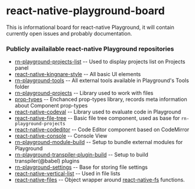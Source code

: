 # react-native-playground-board
This is informational board for react-native Playground, it will contain currently open issues and probably documentation.

### Publicly availailable react-native Playground repositories
 * [rn-playground-projects-list](https://github.com/burdiuz/rn-playground-projects-list) -- Used to display projects list on Projects panel
 * [react-native-kingnare-style](https://github.com/burdiuz/react-native-kingnare-style) -- All basic UI elements
 * [rn-playground-tools](https://github.com/burdiuz/rn-playground-tools) -- All external tools available in Playground's Tools folder
 * [rn-playground-projects](https://github.com/burdiuz/rn-playground-projects) -- Library used to work with files
 * [prop-types](https://github.com/burdiuz/prop-types) -- Enchanced prop-types library, records meta information about Component prop-types
 * [react-native-codeval](https://github.com/burdiuz/react-native-codeval) -- Library used to evaluate code in Playground
 * [react-native-file-tree](https://github.com/burdiuz/react-native-file-tree) -- Basic file tree component, used as base for `rn-playground-projects`
 * [react-native-codeditor](https://github.com/burdiuz/react-native-codeditor) -- Code Editor component based on CodeMirror
 * [react-native-console](https://github.com/burdiuz/react-native-console) -- Console View
 * [rn-playground-module-build](https://github.com/burdiuz/rn-playground-module-build) -- Setup to bundle external modules for Playground
 * [rn-playground-transpiler-plugin-build](https://github.com/burdiuz/rn-playground-transpiler-plugin-build) -- Setup to build transpiler(@babel) plugins
 * [rn-playground-settings](https://github.com/burdiuz/rn-playground-settings) -- Base for storing file settings
 * [react-native-vertical-list](https://github.com/burdiuz/react-native-vertical-list) -- Used in file lists
 * [react-native-files](https://github.com/burdiuz/react-native-files) -- Object wrapper around [react-native-fs](https://github.com/itinance/react-native-fs) functions.
